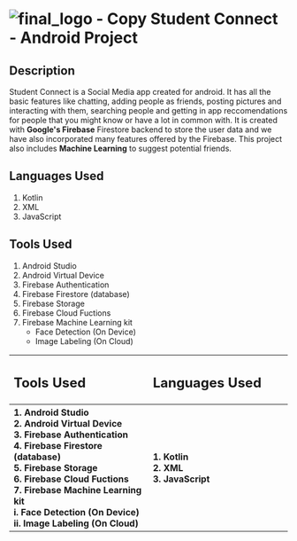  # ![final_logo - Copy](https://user-images.githubusercontent.com/53811147/122639587-4f9c5d80-d118-11eb-9916-5deacaa6b877.png) Student Connect - Android Project 


## Description
Student Connect is a Social Media app created for android. It has all the basic features like chatting, adding people as friends, posting pictures and interacting with them, searching people and getting in app reccomendations for people that you might know or have a lot in common with. It is created with **Google's Firebase** Firestore backend to store the user data and we have also incorporated many features offered by the Firebase. This project also includes **Machine Learning** to suggest potential friends. 

## Languages Used
1. Kotlin
2. XML
3. JavaScript

## Tools Used
1. Android Studio
2. Android Virtual Device
3. Firebase Authentication
4. Firebase Firestore (database)
5. Firebase Storage
6. Firebase Cloud Fuctions
7. Firebase Machine Learning kit
   * Face Detection (On Device)
   * Image Labeling (On Cloud)

<table align="Center">
 <tr>
  <td width=50%> <h2> Tools Used </h2> </td>
  <td width=50%> <h2> Languages Used </h2> </td>
 </tr>
 <tr>
  <th align="Left"> 1. Android Studio <br>
       2. Android Virtual Device <br>
       3. Firebase Authentication <br>
       4. Firebase Firestore (database) <br>
       5. Firebase Storage <br>
       6. Firebase Cloud Fuctions <br>
       7. Firebase Machine Learning kit  <br>
          i. Face Detection (On Device) <br>
          ii. Image Labeling (On Cloud) <br>
  </th>
  <th align="Left">
   1. Kotlin <br>
   2. XML <br>
   3. JavaScript <br>
  </th>
 </tr>
</table>
